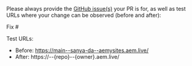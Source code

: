 Please always provide the [GitHub issue(s)](../issues) your PR is for, as well as test URLs where your change can be observed (before and after):

Fix #<gh-issue-id>

Test URLs:
- Before: https://main--sanya-da--aemysites.aem.live/
- After: https://<branch>--{repo}--{owner}.aem.live/
